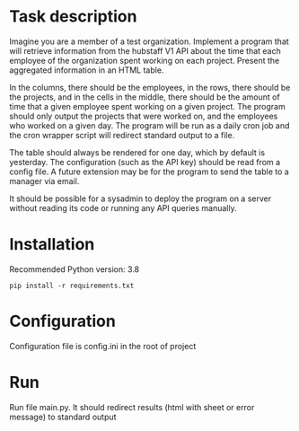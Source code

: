 # Task description

Imagine you are a member of a test organization. Implement a program that will retrieve information from the hubstaff V1 API about the time that each employee of the organization spent working on each project. Present the aggregated information in an HTML table.

In the columns, there should be the employees, in the rows, there should be the projects, and in the cells in the middle, there should be the amount of time that a given employee spent working on a given project. The program should only output the projects that were worked on, and the employees who worked on a given day. The program will be run as a daily cron job and the cron wrapper script will redirect standard output to a file.

The table should always be rendered for one day, which by default is yesterday. The configuration (such as the API key) should be read from a config file. A future extension may be for the program to send the table to a manager via email.

It should be possible for a sysadmin to deploy the program on a server without reading its code or running any API queries manually.


# Installation

Recommended Python version: 3.8

```
pip install -r requirements.txt
```


# Configuration

Configuration file is config.ini in the root of project


# Run

Run file main.py. It should redirect results (html with sheet or error message) to standard output
